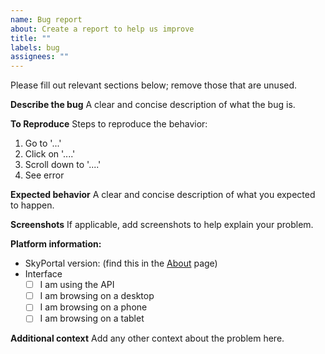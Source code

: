 ```yaml
---
name: Bug report
about: Create a report to help us improve
title: ""
labels: bug
assignees: ""
---
```


Please fill out relevant sections below; remove those that are unused.

**Describe the bug**
A clear and concise description of what the bug is.

**To Reproduce**
Steps to reproduce the behavior:

1. Go to '...'
2. Click on '....'
3. Scroll down to '....'
4. See error

**Expected behavior**
A clear and concise description of what you expected to happen.

**Screenshots**
If applicable, add screenshots to help explain your problem.

**Platform information:**

- SkyPortal version: (find this in the [About](https://fritz.science/about) page)
- Interface
  - [ ] I am using the API
  - [ ] I am browsing on a desktop
  - [ ] I am browsing on a phone
  - [ ] I am browsing on a tablet

**Additional context**
Add any other context about the problem here.
